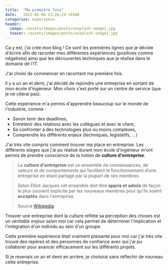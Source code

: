 ```yaml
---
title:  "Ma première fois"
date:   2022-02-08 23:26:24 +0100
categories: experience
header:
  image: /assets/images/posts/unsplash-image1.jpg
  teaser: /assets/images/posts/unsplash-image1.jpg
---
```

Ca y est, j'ai créé mon blog ! Ce sont les premières lignes que je décide d'écrire afin de raconter mes différentes
expériences (positives comme négatives) ainsi que les découvertes techniques que je réalise dans le domaine de l'IT.

J'ai choisi de commencer en racontant ma première fois.


Il y a un an et demi, j'ai décidé de rejoindre une entreprise en sortant de mon école d'ingénieur.
Mon choix s'est porté sur un centre de service (que je ne citerai pas).

Cette expérience m'a permis d'apprendre beaucoup sur le monde de l'industrie, comme :

* Savoir tenir des deadlines,
* Entretenir des relations avec les collègues et avec le client,
* Se confronter à des technologies plus ou moins complexes,
* Comprendre les différents enjeux (techniques, legislatifs, ...)

J'ai très vite compris comment trouver ma place en entreprise. Les différents stages que j'ai pu réalisé
durant mon école d'ingénieur m'ont permis de prendre conscience de la notion de **culture d'entreprise**.

> La **culture d'entreprise** est un ensemble de connaissances, de valeurs et de comportements qui facilitent le fonctionnement d’une entreprise en étant partagé par la plupart de ses membres. 
>
> Selon Elliot Jacques cet ensemble doit être **appris et admis** de façon le plus souvent implicite par les nouveaux membres pour qu'ils soient **acceptés** dans l'entreprise.
>
> Source [Wikipedia](https://fr.wikipedia.org/wiki/Culture_d%27entreprise)

Trouver une entreprise dont la culture reflète sa perception des choses est un *véritable enjeux selon moi* 
car cela permet de déterminer l'implication et l'intégration d'un individu au sein d'un groupe.

Cette première expérience était vraiment plaisante pour moi car j'ai très vite trouvé des repères et des personnes
de confiance avec qui j'ai pu collaborer pour avancer efficacement sur les différents projets.

Si je revenais un an et demi en arrière, je choisirai sans réflechir de nouveau cette entreprise.

